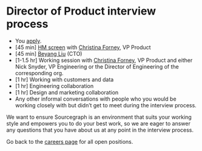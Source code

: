 # Director of Product interview process

- You [apply](https://jobs.lever.co/sourcegraph/3d9b0fae-707f-4e38-b8f6-1f5cfd47e9f0).
- [45 min] [HM screen](../hm_intro_call.md) with [Christina Forney](../../../../../company/team/index.md#christina-forney-she-her), VP Product
- [45 min] [Beyang Liu](../../../../../company/team/index.md#beyang-liu) (CTO)
- [1-1.5 hr] Working session with [Christina Forney](../../../../../company/team/index.md#christina-forney-she-her), VP Product and either Nick Snyder, VP Engineering or the Director of Engineering of the corresponding org.
- [1 hr] Working with customers and data
- [1 hr] Engineering collaboration
- [1 hr] Design and marketing collaboration
- Any other informal conversations with people who you would be working closely with but didn’t get to meet during the interview process.

We want to ensure Sourcegraph is an environment that suits your working style and empowers you to do your best work, so we are eager to answer any questions that you have about us at any point in the interview process.

Go back to the [careers page](../../../../../company/careers.md) for all open positions.
